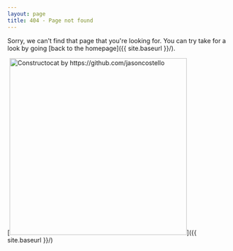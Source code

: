 ```yaml
---
layout: page
title: 404 - Page not found
---
```


Sorry, we can't find that page that you're looking for. You can try take for a look by going [back to the homepage]({{ site.baseurl }}/).

[<img src="{{ site.baseurl }}/img/404.jpg" alt="Constructocat by https://github.com/jasoncostello" style="width: 400px;"/>]({{ site.baseurl }}/)